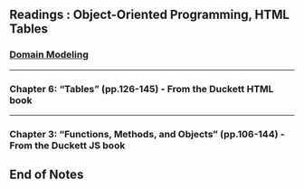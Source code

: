 ## Readings : Object-Oriented Programming, HTML Tables

### [Domain Modeling](https://github.com/codefellows/domain_modeling#domain-modeling)



*** 

### Chapter 6: “Tables” (pp.126-145) - From the Duckett HTML book


***



### Chapter 3: “Functions, Methods, and Objects” (pp.106-144) - From the Duckett JS book





 ## End of Notes
